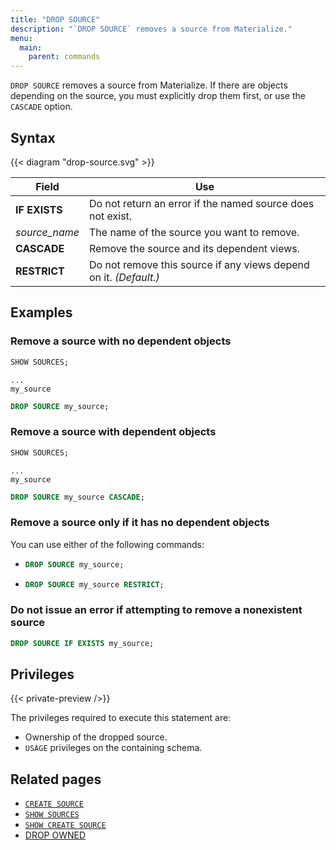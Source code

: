 ```yaml
---
title: "DROP SOURCE"
description: "`DROP SOURCE` removes a source from Materialize."
menu:
  main:
    parent: commands
---
```


`DROP SOURCE` removes a source from Materialize. If there are objects depending
on the source, you must explicitly drop them first, or use the `CASCADE`
option.

## Syntax

{{< diagram "drop-source.svg" >}}

Field | Use
------|-----
**IF EXISTS** | Do not return an error if the named source does not exist.
_source&lowbar;name_ | The name of the source you want to remove.
**CASCADE** | Remove the source and its dependent views.
**RESTRICT** | Do not remove this source if any views depend on it. _(Default.)_

## Examples

### Remove a source with no dependent objects

```sql
SHOW SOURCES;
```
```nofmt
...
my_source
```
```sql
DROP SOURCE my_source;
```

### Remove a source with dependent objects

```sql
SHOW SOURCES;
```
```nofmt
...
my_source
```
```sql
DROP SOURCE my_source CASCADE;
```

### Remove a source only if it has no dependent objects

You can use either of the following commands:

- ```sql
  DROP SOURCE my_source;
  ```
- ```sql
  DROP SOURCE my_source RESTRICT;
  ```

### Do not issue an error if attempting to remove a nonexistent source

```sql
DROP SOURCE IF EXISTS my_source;
```

## Privileges

{{< private-preview />}}

The privileges required to execute this statement are:

- Ownership of the dropped source.
- `USAGE` privileges on the containing schema.

## Related pages

- [`CREATE SOURCE`](../create-source)
- [`SHOW SOURCES`](../show-sources)
- [`SHOW CREATE SOURCE`](../show-create-source)
- [DROP OWNED](../drop-owned)

